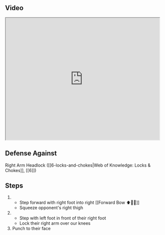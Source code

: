 ## Video

<iframe src="https://www.youtube.com/embed/IXZ6kr4VHQw?start=64&end=86" width="100%" height="400"></iframe>

## Defense Against

Right Arm Headlock ([[6-locks-and-chokes|Web of Knowledge: Locks & Chokes]], [[6]])
## Steps

1. - Step forward with right foot into right [[Forward Bow ⬆️🧍‍♂️]]
    - Squeeze opponent's right thigh
2. - Step with left foot in front of their right foot
    - Lock their right arm over our knees
3. Punch to their face
